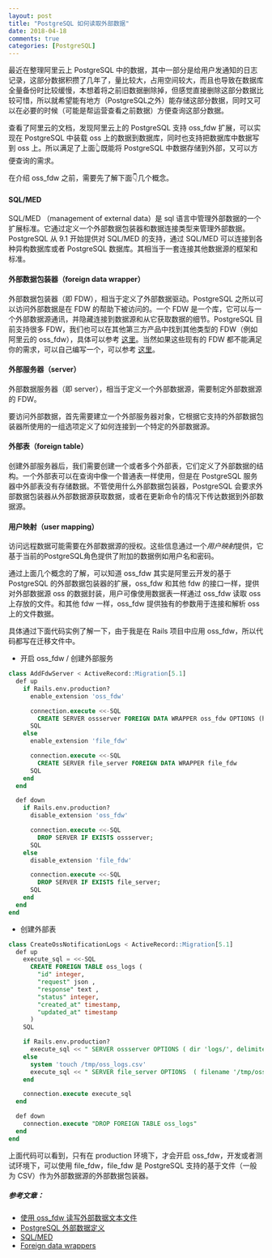 ```yaml
---
layout: post
title: "PostgreSQL 如何读取外部数据"
date: 2018-04-18
comments: true
categories: [PostgreSQL]
---
```


最近在整理阿里云上 PostgreSQL 中的数据，其中一部分是给用户发通知的日志记录，这部分数据积攒了几年了，量比较大，占用空间较大，而且也导致在数据库全量备份时比较缓慢，本想着将之前旧数据删除掉，但感觉直接删除这部分数据比较可惜，所以就希望能有地方（PostgreSQL之外）能存储这部分数据，同时又可以在必要的时候（可能是帮运营查看之前数据）方便查询这部分数据。

查看了阿里云的文档，发现阿里云上的 PostgreSQL 支持 oss_fdw 扩展，可以实现在 PostgreSQL 中装载 oss 上的数据到数据库，同时也支持把数据库中数据写到 oss 上。所以满足了上面👆既能将 PostgreSQL 中数据存储到外部，又可以方便查询的需求。

在介绍 oss_fdw 之前，需要先了解下面👇几个概念。

#### SQL/MED

SQL/MED （management of external data）是 sql 语言中管理外部数据的一个扩展标准。它通过定义一个外部数据包装器和数据连接类型来管理外部数据。PostgreSQL 从 9.1 开始提供对 SQL/MED 的支持，通过 SQL/MED 可以连接到各种异构数据库或者 PostgreSQL 数据库。其相当于一套连接其他数据源的框架和标准。

#### 外部数据包装器（foreign data wrapper）

外部数据包装器（即 FDW），相当于定义了外部数据驱动。PostgreSQL 之所以可以访问外部数据是在 FDW 的帮助下被访问的。一个 FDW 是一个库，它可以与一个外部数据源通讯，并隐藏连接到数据源和从它获取数据的细节。PostgreSQL 目前支持很多 FDW，我们也可以在其他第三方产品中找到其他类型的 FDW（例如阿里云的 oss_fdw），具体可以参考 [这里](https://wiki.postgresql.org/wiki/Foreign_data_wrappers)。当然如果这些现有的 FDW 都不能满足你的需求，可以自己编写一个，可以参考 [这里](http://www.postgres.cn/docs/10/fdwhandler.html)。

#### 外部服务器（server）

外部数据服务器（即 server），相当于定义一个外部数据源，需要制定外部数据源的 FDW。

要访问外部数据，首先需要建立一个外部服务器对象，它根据它支持的外部数据包装器所使用的一组选项定义了如何连接到一个特定的外部数据源。

####  外部表（foreign table）

创建外部服务器后，我们需要创建一个或者多个外部表，它们定义了外部数据的结构。一个外部表可以在查询中像一个普通表一样使用，但是在 PostgreSQL 服务器中外部表没有存储数据。不管使用什么外部数据包装器，PostgreSQL 会要求外部数据包装器从外部数据源获取数据，或者在更新命令的情况下传达数据到外部数据源。

#### 用户映射（user mapping）

访问远程数据可能需要在外部数据源的授权。这些信息通过一个*用户映射*提供，它基于当前的PostgreSQL角色提供了附加的数据例如用户名和密码。



通过上面几个概念的了解，可以知道 oss_fdw 其实是阿里云开发的基于 PostgreSQL 的外部数据包装器的扩展，oss_fdw 和其他 fdw 的接口一样，提供对外部数据源 oss 的数据封装，用户可像使用数据表一样通过 oss_fdw 读取 oss 上存放的文件。和其他 fdw 一样，oss_fdw 提供独有的参数用于连接和解析 oss 上的文件数据。

具体通过下面代码实例了解一下，由于我是在 Rails 项目中应用 oss_fdw，所以代码都写在迁移文件中。

- 开启 oss_fdw / 创建外部服务

```sql
class AddFdwServer < ActiveRecord::Migration[5.1]
  def up
    if Rails.env.production?
      enable_extension 'oss_fdw'

      connection.execute <<-SQL
        CREATE SERVER ossserver FOREIGN DATA WRAPPER oss_fdw OPTIONS (host 'oss-cn-beijing.aliyuncs.com', id '***', key '***', bucket 'oss-fdw')
      SQL
    else
      enable_extension 'file_fdw'

      connection.execute <<-SQL
        CREATE SERVER file_server FOREIGN DATA WRAPPER file_fdw
      SQL
    end
  end

  def down
    if Rails.env.production?
      disable_extension 'oss_fdw'

      connection.execute <<-SQL
        DROP SERVER IF EXISTS ossserver;
      SQL
    else
      disable_extension 'file_fdw'

      connection.execute <<-SQL
        DROP SERVER IF EXISTS file_server;
      SQL
    end
  end
end
```

- 创建外部表

```sql
class CreateOssNotificationLogs < ActiveRecord::Migration[5.1]
  def up
    execute_sql = <<-SQL
      CREATE FOREIGN TABLE oss_logs (
        "id" integer,
        "request" json ,
        "response" text ,
        "status" integer,
        "created_at" timestamp,
        "updated_at" timestamp
      )
    SQL

    if Rails.env.production?
      execute_sql << " SERVER ossserver OPTIONS ( dir 'logs/', delimiter ',', format 'csv', encoding 'utf8');"
    else
      system 'touch /tmp/oss_logs.csv'
      execute_sql << " SERVER file_server OPTIONS  ( filename '/tmp/oss_logs.csv', format 'csv' );"
    end

    connection.execute execute_sql
  end

  def down
    connection.execute "DROP FOREIGN TABLE oss_logs"
  end
end
```

上面代码可以看到，只有在 production 环境下，才会开启 oss_fdw，开发或者测试环境下，可以使用 file_fdw，file_fdw 是 PostgreSQL 支持的基于文件（一般为 CSV）作为外部数据源的外部数据包装器。



##### 参考文章：

- [使用 oss_fdw 读写外部数据文本文件](https://help.aliyun.com/document_detail/44461.html)
- [PostgreSQL 外部数据定义](http://www.postgres.cn/docs/10/ddl-foreign-data.html)
- [SQL/MED](https://en.wikipedia.org/wiki/SQL/MED)
- [Foreign data wrappers](https://wiki.postgresql.org/wiki/Foreign_data_wrappers)
